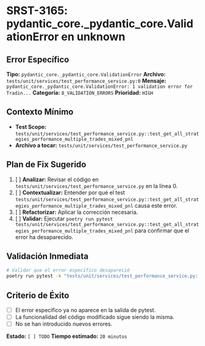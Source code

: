 # SRST-3165: pydantic_core._pydantic_core.ValidationError en unknown

## Error Específico
**Tipo:** `pydantic_core._pydantic_core.ValidationError`
**Archivo:** `tests/unit/services/test_performance_service.py:0`
**Mensaje:** `pydantic_core._pydantic_core.ValidationError: 1 validation error for Tradin...`
**Categoría:** `8_VALIDATION_ERRORS`
**Prioridad:** `HIGH`

## Contexto Mínimo
- **Test Scope:** `tests/unit/services/test_performance_service.py::test_get_all_strategies_performance_multiple_trades_mixed_pnl`
- **Archivo a tocar:** `tests/unit/services/test_performance_service.py`

## Plan de Fix Sugerido
1. [ ] **Analizar:** Revisar el código en `tests/unit/services/test_performance_service.py` en la línea 0.
2. [ ] **Contextualizar:** Entender por qué el test `tests/unit/services/test_performance_service.py::test_get_all_strategies_performance_multiple_trades_mixed_pnl` causa este error.
3. [ ] **Refactorizar:** Aplicar la corrección necesaria.
4. [ ] **Validar:** Ejecutar `poetry run pytest tests/unit/services/test_performance_service.py::test_get_all_strategies_performance_multiple_trades_mixed_pnl` para confirmar que el error ha desaparecido.

## Validación Inmediata
```bash
# Validar que el error específico desapareció
poetry run pytest -k "tests/unit/services/test_performance_service.py::test_get_all_strategies_performance_multiple_trades_mixed_pnl" -v
```

## Criterio de Éxito
- [ ] El error específico ya no aparece en la salida de pytest.
- [ ] La funcionalidad del código modificado sigue siendo la misma.
- [ ] No se han introducido nuevos errores.

**Estado:** `[ ] TODO`
**Tiempo estimado:** `20 minutos`
